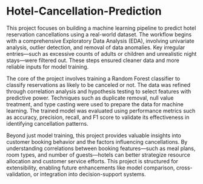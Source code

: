 # Hotel-Cancellation-Prediction
This project focuses on building a machine learning pipeline to predict hotel reservation cancellations using a real-world dataset. The workflow begins with a comprehensive Exploratory Data Analysis (EDA), involving univariate analysis, outlier detection, and removal of data anomalies. Key irregular entries—such as excessive counts of adults or children and unrealistic night stays—were filtered out. These steps ensured cleaner data and more reliable inputs for model training.

The core of the project involves training a Random Forest classifier to classify reservations as likely to be canceled or not. The data was refined through correlation analysis and hypothesis testing to select features with predictive power. Techniques such as duplicate removal, null value treatment, and type casting were used to prepare the data for machine learning. The trained model was evaluated using performance metrics such as accuracy, precision, recall, and F1 score to validate its effectiveness in identifying cancellation patterns.

Beyond just model training, this project provides valuable insights into customer booking behavior and the factors influencing cancellations. By understanding correlations between booking features—such as meal plans, room types, and number of guests—hotels can better strategize resource allocation and customer service efforts. This project is structured for extensibility, enabling future enhancements like model comparison, cross-validation, or integration into decision-support systems.
